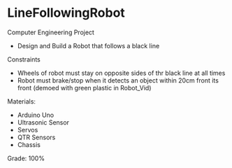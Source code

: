 # LineFollowingRobot

Computer Engineering Project
- Design and Build a Robot that follows a black line

Constraints
- Wheels of robot must stay on opposite sides of thr black line at all times
- Robot must brake/stop when it detects an object within 20cm front its front (demoed with green plastic in Robot_Vid)

Materials:
- Arduino Uno
- Ultrasonic Sensor
- Servos
- QTR Sensors
- Chassis

Grade: 100%
